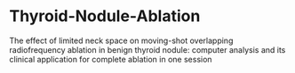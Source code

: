 # Thyroid-Nodule-Ablation
The effect of limited neck space on moving-shot overlapping radiofrequency ablation in benign thyroid nodule: computer analysis and its clinical application for complete ablation in one session
